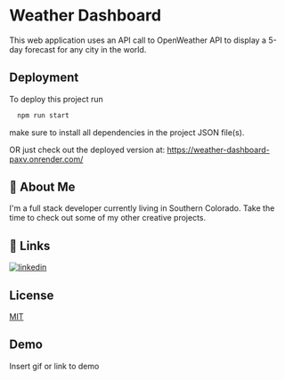 
# Weather Dashboard

This web application uses an API call to OpenWeather API to display a 5-day forecast for any city in the world.


## Deployment

To deploy this project run

```bash
  npm run start
```

make sure to install all dependencies in the project JSON file(s).

OR just check out the deployed version at: https://weather-dashboard-paxv.onrender.com/




## 🚀 About Me
I'm a full stack developer currently living in Southern Colorado. Take the time to check out some of my other creative projects.


## 🔗 Links

[![linkedin](https://img.shields.io/badge/linkedin-0A66C2?style=for-the-badge&logo=linkedin&logoColor=white)](www.linkedin.com/in/garrett-pearson-909854225)


## License

[MIT](https://choosealicense.com/licenses/mit/)


## Demo

Insert gif or link to demo

